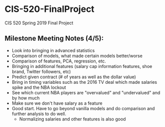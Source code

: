 # CIS-520-FinalProject
CIS 520 Spring 2019 Final Project

## Milestone Meeting Notes (4/5):
- Look into bringing in advanced statistics
- Comparison of models, what made certain models better/worse
- Comparison of features, PCA, regression, etc.
- Bringing in additional features (salary cap information features, shoe brand, Twitter followers, etc)
- Predict given contract (# of years as well as the dollar value)
- Bring in timing variables such as the 2016 TV deal which made salaries spike and the NBA lockout
- See which current NBA players are "overvalued" and "undervalued" and by how much
- Make sure we don't have salary as a feature
- Good start.  Have to go beyond vanilla models and do comparison and further analysis to do well.
  - Normalizing salaries and other features is also good
